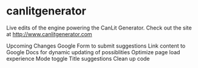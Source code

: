 # canlitgenerator

Live edits of the engine powering the CanLit Generator. Check out the site at http://www.canlitgenerator.com


Upcoming Changes
Google Form to submit suggestions
Link content to Google Docs for dynamic updating of possiblities
Optimize page load experience
Mode toggle
Title suggestions
Clean up code
